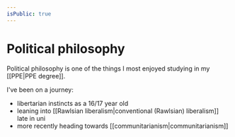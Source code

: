 ```yaml
---
isPublic: true
---
```


# Political philosophy

Political philosophy is one of the things I most enjoyed studying in my [[PPE|PPE degree]].

I've been on a journey:
- libertarian instincts as a 16/17 year old
- leaning into [[Rawlsian liberalism|conventional (Rawlsian) liberalism]] late in uni
- more recently heading towards [[communitarianism|communitarianism]]